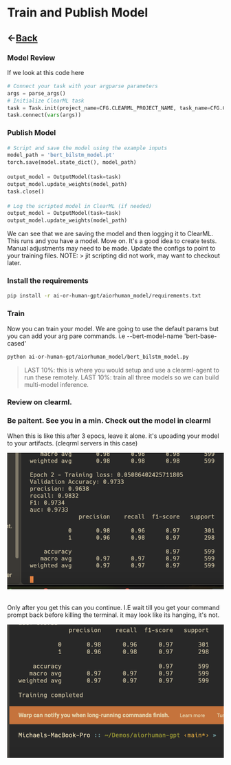 # Train and Publish Model
## &#8592;[Back](../README.md)

### Model Review
If we look at this code here

```python
# Connect your task with your argparse parameters
args = parse_args()
# Initialize ClearML task
task = Task.init(project_name=CFG.CLEARML_PROJECT_NAME, task_name=CFG.CLEARML_TASK_NAME, output_uri=True)
task.connect(vars(args))
```

### Publish Model
```python
# Script and save the model using the example inputs
model_path = 'bert_bilstm_model.pt'
torch.save(model.state_dict(), model_path)

output_model = OutputModel(task=task)
output_model.update_weights(model_path)
task.close()

# Log the scripted model in ClearML (if needed)
output_model = OutputModel(task=task)
output_model.update_weights(model_path)
```
We can see that we are saving the model and then logging it to ClearML. This runs and you have a model. Move on. It's a good idea to create tests. Manual adjustments may need to be made. Update the configs to point to your training files. NOTE: > jit scripting did not work, may want to checkout later. 

### Install the requirements 
```bash
pip install -r ai-or-human-gpt/aiorhuman_model/requirements.txt 
```

### Train 
Now you can train your model. We are going to use the default params but you can add your arg pare commands. i.e --bert-model-name 'bert-base-cased' 
```bash
python ai-or-human-gpt/aiorhuman_model/bert_bilstm_model.py
```

> LAST 10%: this is where you would setup and use a clearml-agent to run these remotely. 
> LAST 10%: train all three models so we can build multi-model inference. 

### Review on clearml. 

### Be paitent. See you in a min. Check out the model in clearml 

When this is like this after 3 epocs, leave it alone. it's upoading your model to your artifacts. (cleqrml servers in this case)

<p align="center">
  <img src="image.png" width="600px">
  <br>
</p>

</br> 
Only after you get this can you continue. I.E wait till you get your command prompt back before killing the terminal. it may look like its hanging, it's not.  
<p align="center">
  <img src="image-1.png" width="600px">
  <br>
</p>

